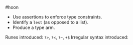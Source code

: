 #hoon 

- Use assertions to enforce type constraints.
- Identify a `lest` (as opposed to a list).
- Produce a type arm.

Runes introduced:  `?>`, `?<`, `?~`, `+$`
Irregular syntax introduced:

